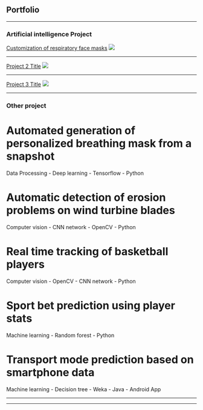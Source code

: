 ## Portfolio

---

### Artificial intelligence Project 

[Customization of respiratory face masks](/sample_page)
<img src="images/dummy_thumbnail.jpg?raw=true"/>

---
[Project 2 Title](/pdf/sample_presentation.pdf)
<img src="images/dummy_thumbnail.jpg?raw=true"/>

---
[Project 3 Title](http://example.com/)
<img src="images/dummy_thumbnail.jpg?raw=true"/>

---

### Other project

# Automated generation of personalized breathing mask from a snapshot      
Data Processing - Deep learning - Tensorflow - Python

# Automatic detection of erosion problems on wind turbine blades      
Computer vision - CNN network - OpenCV - Python

# Real time tracking of basketball players    
Computer vision - OpenCV - CNN network - Python

# Sport bet prediction using player stats    
Machine learning - Random forest - Python

# Transport mode prediction based on smartphone data   
Machine learning - Decision tree - Weka - Java - Android App

---




---
<p style="font-size:11px">
<!-- Remove above link if you don't want to attibute -->
